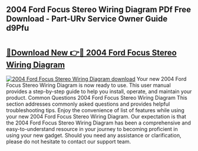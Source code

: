 ## 2004 Ford Focus Stereo Wiring Diagram PDf Free Download - Part-URv Service Owner Guide d9Pfu

# <h2><a href="http://dft87uo.blite.top/?on=2004+Ford+Focus+Stereo+Wiring+Diagram">🔗Download New 👉🔴 2004 Ford Focus Stereo Wiring Diagram</a></h2>

[![2004 Ford Focus Stereo Wiring Diagram download](https://i.imgur.com/lujVjoI.png)](http://dft87uo.blite.top/?on=2004+Ford+Focus+Stereo+Wiring+Diagram)
Your new 2004 Ford Focus Stereo Wiring Diagram is now ready to use. This user manual provides a step-by-step guide to help you install, operate, and maintain your product. Common Questions 2004 Ford Focus Stereo Wiring Diagram This section addresses commonly asked questions and provides helpful troubleshooting tips. Enjoy the convenience of list of features while using your new 2004 Ford Focus Stereo Wiring Diagram. Our expectation is that the 2004 Ford Focus Stereo Wiring Diagram has been a comprehensive and easy-to-understand resource in your journey to becoming proficient in using your new gadget. Should you need any assistance or clarification, please do not hesitate to contact our support team.
